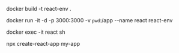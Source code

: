 docker build -t react-env .

docker run -it -d -p 3000:3000 -v `pwd`:/app --name react react-env

docker exec -it react sh

npx create-react-app my-app
